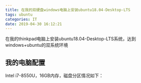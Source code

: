 ```yaml
---
title: 在我的双硬盘windows电脑上安装ubuntu18.04-Desktop-LTS
tags: ubuntu
categories: IT
date: 2019-04-30 16:12:21
---
```


在我的thinkpad电脑上安装ubuntu18.04-Desktop-LTS系统，达到windows+ubuntu的双系统环境

## 我的电脑配置

Intel i7-8550U，16GB内存，磁盘分区情况如下：

